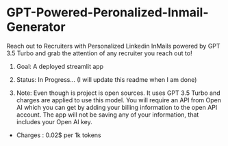 

# GPT-Powered-Peronalized-Inmail-Generator

Reach out to Recruiters with Personalized Linkedin InMails powered by GPT 3.5 Turbo and grab the attention of any recruiter you reach out to!

1. Goal: A deployed streamlit app

2. Status: In Progress... (I will update this readme when I am done)

3. Note: Even though is project is open sources. It uses GPT 3.5 Turbo and charges are applied to use this model. You will require an API from Open AI which you can get by adding your billing information to the open API account. The app will not be saving any of your information, that includes your Open AI key.

- Charges : 0.02$ per 1k tokens




